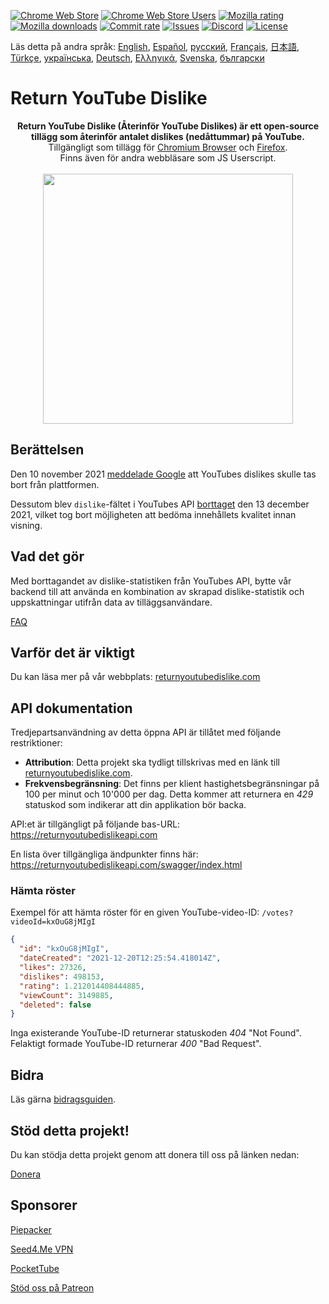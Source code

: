 [![Chrome Web Store](https://img.shields.io/chrome-web-store/stars/gebbhagfogifgggkldgodflihgfeippi?label=Chrome%20Rating&style=flat&logo=google)](https://chrome.google.com/webstore/detail/youtube-dislike-button/gebbhagfogifgggkldgodflihgfeippi/)
[![Chrome Web Store Users](https://img.shields.io/chrome-web-store/users/gebbhagfogifgggkldgodflihgfeippi?label=Chrome%20Users&style=flat&logo=google)](https://chrome.google.com/webstore/detail/youtube-dislike-button/gebbhagfogifgggkldgodflihgfeippi/)
[![Mozilla rating](https://img.shields.io/amo/stars/return-youtube-dislikes?label=Firefox%20Rating&style=flat&logo=firefox)](https://addons.mozilla.org/en-US/firefox/addon/return-youtube-dislikes/)
[![Mozilla downloads](https://img.shields.io/amo/users/return-youtube-dislikes?label=Firefox%20Users&style=flat&logo=firefox)](https://addons.mozilla.org/en-US/firefox/addon/return-youtube-dislikes/)
[![Commit rate](https://img.shields.io/github/commit-activity/m/Anarios/return-youtube-dislike?label=Commits&style=flat)](https://github.com/Anarios/return-youtube-dislike/commits/main)
[![Issues](https://img.shields.io/github/issues/Anarios/return-youtube-dislike?style=flat&label=Issues)](https://github.com/Anarios/return-youtube-dislike/issues)
[![Discord](https://img.shields.io/discord/909435648170160229?label=Discord&style=flat&logo=discord)](https://discord.gg/UMxyMmCgfF)
[![License](https://img.shields.io/badge/License-GPLv3-blue.svg?style=flat)](https://github.com/Anarios/return-youtube-dislike/blob/main/LICENSE)

Läs detta på andra språk: [English](README.md), [Español](READMEes.md), [русский](READMEru.md), [Français](READMEfr.md), [日本語](READMEja.md), [Türkçe](READMEtr.md), [українська](READMEuk.md), [Deutsch](READMEde.md), [Ελληνικά](READMEgr.md), [Svenska](READMEsv.md), [български](READMEbg.md)

# Return YouTube Dislike

<p align="center">
    <b>Return YouTube Dislike (Återinför YouTube Dislikes) är ett open-source tillägg som återinför antalet dislikes (nedåttummar) på YouTube.</b><br>
    Tillgängligt som tillägg för <a href="https://chrome.google.com/webstore/detail/youtube-dislike-button/gebbhagfogifgggkldgodflihgfeippi/">Chromium Browser</a> och <a href="https://addons.mozilla.org/en-US/firefox/addon/return-youtube-dislikes/">Firefox</a>.<br>
    Finns även för andra webbläsare som JS Userscript.<br><br>
    <img width="400px" src="https://user-images.githubusercontent.com/18729296/141743755-2be73297-250e-4cd1-ac93-8978c5a39d10.png"/>
</p>

## Berättelsen <!-- The Story -->

Den 10 november 2021 [meddelade Google](https://blog.youtube/news-and-events/update-to-youtube/) att YouTubes dislikes skulle tas bort från plattformen.

Dessutom blev `dislike`-fältet i YouTubes API [borttaget](https://support.google.com/youtube/thread/134791097/update-to-youtube-dislike-counts) den 13 december 2021, vilket tog bort möjligheten att bedöma innehållets kvalitet innan visning.

## Vad det gör <!-- What it Does -->

Med borttagandet av dislike-statistiken från YouTubes API, bytte vår backend till att använda en kombination av skrapad dislike-statistik och uppskattningar utifrån data av tilläggsanvändare.

[FAQ](https://github.com/Anarios/return-youtube-dislike/blob/main/Docs/FAQ.md)

## Varför det är viktigt <!-- Why it Matters -->

Du kan läsa mer på vår webbplats: [returnyoutubedislike.com](https://www.returnyoutubedislike.com/)

## API dokumentation <!-- API documentation -->

Tredjepartsanvändning av detta öppna API är tillåtet med följande restriktioner:

- **Attribution**: Detta projekt ska tydligt tillskrivas med en länk till [returnyoutubedislike.com](https://returnyoutubedislike.com/).
- **Frekvensbegränsning**: Det finns per klient hastighetsbegränsningar på 100 per minut och 10'000 per dag. Detta kommer att returnera en _429_ statuskod som indikerar att din applikation bör backa.

API:et är tillgängligt på följande bas-URL:
https://returnyoutubedislikeapi.com

En lista över tillgängliga ändpunkter finns här:
https://returnyoutubedislikeapi.com/swagger/index.html

### Hämta röster <!-- Get votes -->

Exempel för att hämta röster för en given YouTube-video-ID:
`/votes?videoId=kxOuG8jMIgI`

```json
{
  "id": "kxOuG8jMIgI",
  "dateCreated": "2021-12-20T12:25:54.418014Z",
  "likes": 27326,
  "dislikes": 498153,
  "rating": 1.212014408444885,
  "viewCount": 3149885,
  "deleted": false
}
```

Inga existerande YouTube-ID returnerar statuskoden _404_ "Not Found".
Felaktigt formade YouTube-ID returnerar _400_ "Bad Request".

<!---
## API Dokumentation

Du kommer åt all dokumentation på vår webbplats.
[https://returnyoutubedislike.com/documentation/](https://returnyoutubedislike.com/documentation/) -->

## Bidra <!-- Contributing -->

Läs gärna [bidragsguiden](https://github.com/Anarios/return-youtube-dislike/blob/main/CONTRIBUTING.md).

## Stöd detta projekt! <!-- Support this project! -->

Du kan stödja detta projekt genom att donera till oss på länken nedan:

[Donera](https://returnyoutubedislike.com/donate)

## Sponsorer <!-- Sponsors -->

[Piepacker](https://piepacker.com)

[Seed4.Me VPN](https://www.seed4.me/users/register?gift=ReturnYoutubeDislike)

[PocketTube](https://yousub.info/?utm_source=returnyoutubedislike)

[Stöd oss på Patreon](https://www.patreon.com/join/returnyoutubedislike/checkout?rid=8008601)
